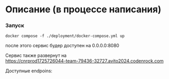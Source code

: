 # Описание (в процессе написания)


### Запуск

```make
docker compose -f ./deployment/docker-compose.yml up
```
после этого сервис будер доступен на 0.0.0.0:8080


Сервис также развернут на  
https://cnrprod1725726044-team-79436-32727.avito2024.codenrock.com


Доступные endpoins:    


